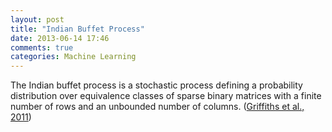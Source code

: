 ```yaml
---
layout: post
title: "Indian Buffet Process"
date: 2013-06-14 17:46
comments: true
categories: Machine Learning
---
```


The Indian buffet process is a stochastic process defining a probability distribution over equivalence classes of sparse binary matrices with a finite number of rows and an unbounded number of columns. ([Griffiths et al., 2011](http://www.jmlr.org/papers/volume12/griffiths11a/griffiths11a.pdf "Griffiths and Ghahramani"))

